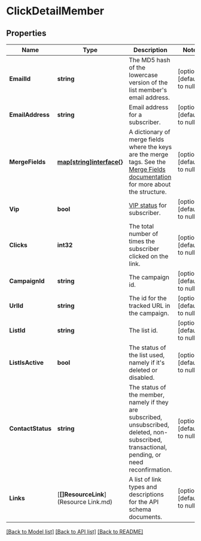 # ClickDetailMember

## Properties
Name | Type | Description | Notes
------------ | ------------- | ------------- | -------------
**EmailId** | **string** | The MD5 hash of the lowercase version of the list member&#39;s email address. | [optional] [default to null]
**EmailAddress** | **string** | Email address for a subscriber. | [optional] [default to null]
**MergeFields** | [**map[string]interface{}**](interface{}.md) | A dictionary of merge fields where the keys are the merge tags. See the [Merge Fields documentation](https://mailchimp.com/developer/marketing/docs/merge-fields/#structure) for more about the structure. | [optional] [default to null]
**Vip** | **bool** | [VIP status](https://mailchimp.com/help/designate-and-send-to-vip-contacts/) for subscriber. | [optional] [default to null]
**Clicks** | **int32** | The total number of times the subscriber clicked on the link. | [optional] [default to null]
**CampaignId** | **string** | The campaign id. | [optional] [default to null]
**UrlId** | **string** | The id for the tracked URL in the campaign. | [optional] [default to null]
**ListId** | **string** | The list id. | [optional] [default to null]
**ListIsActive** | **bool** | The status of the list used, namely if it&#39;s deleted or disabled. | [optional] [default to null]
**ContactStatus** | **string** | The status of the member, namely if they are subscribed, unsubscribed, deleted, non-subscribed, transactional, pending, or need reconfirmation. | [optional] [default to null]
**Links** | [**[]ResourceLink**](Resource Link.md) | A list of link types and descriptions for the API schema documents. | [optional] [default to null]

[[Back to Model list]](../README.md#documentation-for-models) [[Back to API list]](../README.md#documentation-for-api-endpoints) [[Back to README]](../README.md)


